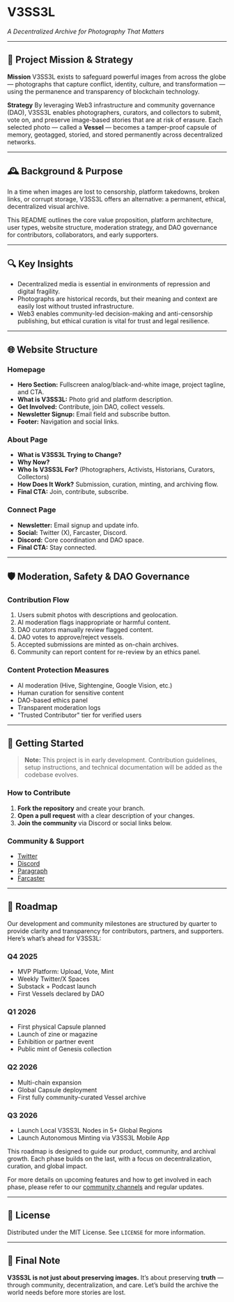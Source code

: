 # V3SS3L

_A Decentralized Archive for Photography That Matters_

---

## 🧭 Project Mission & Strategy

**Mission**
V3SS3L exists to safeguard powerful images from across the globe — photographs that capture conflict, identity, culture, and transformation — using the permanence and transparency of blockchain technology.

**Strategy**
By leveraging Web3 infrastructure and community governance (DAO), V3SS3L enables photographers, curators, and collectors to submit, vote on, and preserve image-based stories that are at risk of erasure. Each selected photo — called a **Vessel** — becomes a tamper-proof capsule of memory, geotagged, storied, and stored permanently across decentralized networks.

---

## 🕰 Background & Purpose

In a time when images are lost to censorship, platform takedowns, broken links, or corrupt storage, V3SS3L offers an alternative: a permanent, ethical, decentralized visual archive.

This README outlines the core value proposition, platform architecture, user types, website structure, moderation strategy, and DAO governance for contributors, collaborators, and early supporters.

---

## 🔍 Key Insights

- Decentralized media is essential in environments of repression and digital fragility.
- Photographs are historical records, but their meaning and context are easily lost without trusted infrastructure.
- Web3 enables community-led decision-making and anti-censorship publishing, but ethical curation is vital for trust and legal resilience.

---

## 🌐 Website Structure

### Homepage

- **Hero Section:** Fullscreen analog/black-and-white image, project tagline, and CTA.
- **What is V3SS3L:** Photo grid and platform description.
- **Get Involved:** Contribute, join DAO, collect vessels.
- **Newsletter Signup:** Email field and subscribe button.
- **Footer:** Navigation and social links.

### About Page

- **What is V3SS3L Trying to Change?**
- **Why Now?**
- **Who Is V3SS3L For?** (Photographers, Activists, Historians, Curators, Collectors)
- **How Does It Work?** Submission, curation, minting, and archiving flow.
- **Final CTA:** Join, contribute, subscribe.

### Connect Page

- **Newsletter:** Email signup and update info.
- **Social:** Twitter (X), Farcaster, Discord.
- **Discord:** Core coordination and DAO space.
- **Final CTA:** Stay connected.

---

## 🛡 Moderation, Safety & DAO Governance

### Contribution Flow

1. Users submit photos with descriptions and geolocation.
2. AI moderation flags inappropriate or harmful content.
3. DAO curators manually review flagged content.
4. DAO votes to approve/reject vessels.
5. Accepted submissions are minted as on-chain archives.
6. Community can report content for re-review by an ethics panel.

### Content Protection Measures

- AI moderation (Hive, Sightengine, Google Vision, etc.)
- Human curation for sensitive content
- DAO-based ethics panel
- Transparent moderation logs
- "Trusted Contributor" tier for verified users

---

## 🚀 Getting Started

> **Note:** This project is in early development. Contribution guidelines, setup instructions, and technical documentation will be added as the codebase evolves.

### How to Contribute

1. **Fork the repository** and create your branch.
2. **Open a pull request** with a clear description of your changes.
3. **Join the community** via Discord or social links below.

### Community & Support

- [Twitter](#)
- [Discord](#)
- [Paragraph](https://paragraph.xyz/)
- [Farcaster](#)

---

## 📌 Roadmap

Our development and community milestones are structured by quarter to provide clarity and transparency for contributors, partners, and supporters. Here’s what’s ahead for V3SS3L:

### **Q4 2025**

- MVP Platform: Upload, Vote, Mint
- Weekly Twitter/X Spaces
- Substack + Podcast launch
- First Vessels declared by DAO

### **Q1 2026**

- First physical Capsule planned
- Launch of zine or magazine
- Exhibition or partner event
- Public mint of Genesis collection

### **Q2 2026**

- Multi-chain expansion
- Global Capsule deployment
- First fully community-curated Vessel archive

### **Q3 2026**

- Launch Local V3SS3L Nodes in 5+ Global Regions
- Launch Autonomous Minting via V3SS3L Mobile App

This roadmap is designed to guide our product, community, and archival growth. Each phase builds on the last, with a focus on decentralization, curation, and global impact.

For more details on upcoming features and how to get involved in each phase, please refer to our [community channels](#community--support) and regular updates.

---

## 📄 License

Distributed under the MIT License. See `LICENSE` for more information.

---

## 💬 Final Note

**V3SS3L is not just about preserving images.**
It’s about preserving **truth** — through community, decentralization, and care.
Let’s build the archive the world needs before more stories are lost.
